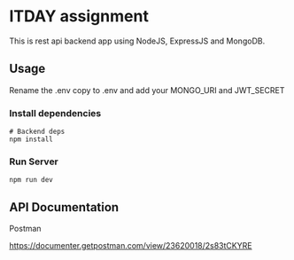 # ITDAY assignment

This is rest api backend app using NodeJS, ExpressJS and MongoDB.

## Usage

Rename the .env copy to .env and add your MONGO_URI and JWT_SECRET

### Install dependencies

```
# Backend deps
npm install
```

### Run Server

```
npm run dev
```

## API Documentation

Postman

https://documenter.getpostman.com/view/23620018/2s83tCKYRE
